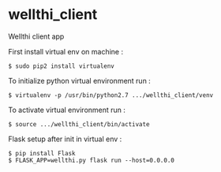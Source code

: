 # wellthi_client
Wellthi client app

First install virtual env on machine : 
```
$ sudo pip2 install virtualenv
```

To initialize python virtual environment run : 
```
$ virtualenv -p /usr/bin/python2.7 .../wellthi_client/venv
```

To activate virtual environment run :
```
$ source .../wellthi_client/bin/activate
```

Flask setup after init in virtual env :
```
$ pip install Flask
$ FLASK_APP=wellthi.py flask run --host=0.0.0.0
```

